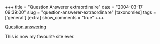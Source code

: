 +++
title = "Question Answerer extraordinaire"
date = "2004-03-17 09:39:00"
slug = "question-answerer-extraordinaire"
[taxonomies]
tags = ['general']
[extra]
show_comments = "true"
+++

[Question answering](http://sylloge.typepad.com/questions/)

This is now my favourite site ever.
